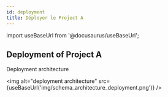 ```yaml
---
id: deployment
title: Déployer le Project A
---
```


import useBaseUrl from '@docusaurus/useBaseUrl';

## Deployment of Project A

Deployment architecture

<img alt="deployment architecture" src={useBaseUrl('img/schema_architecture_deployment.png')} />
